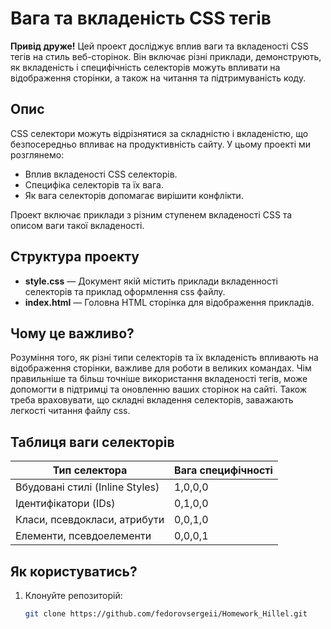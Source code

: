 # Вага та вкладеність CSS тегів

**Привід друже!**
 Цей проект досліджує вплив ваги та вкладеності CSS тегів на стиль веб-сторінок. Він включає різні приклади,
демонструють, як вкладеність і специфічність селекторів можуть впливати на відображення сторінки, а також на читання та підтримуваність коду.

## Опис

CSS селектори можуть відрізнятися за складністю і вкладеністю, що безпосередньо впливає на продуктивність сайту.
У цьому проекті ми розглянемо:

- Вплив вкладеності CSS селекторів.
- Специфіка селекторів та їх вага.
- Як вага селекторів допомагає вирішити конфлікти.

Проект включає приклади з різним ступенем вкладеності CSS та описом ваги такої вкладеності.

## Структура проекту

- **style.css** — Документ якій містить приклади вкладенності селекторів та приклад оформлення css файлу.
- **index.html** — Головна HTML сторінка для відображення прикладів.

## Чому це важливо?

Розуміння того, як різні типи селекторів та їх вкладеність впливають на відображення сторінки, важливе для роботи в великих командах.
Чім правильніше та більш точніше використання вкладеності тегів, може допомогти в підтримці та оновленню ваших сторінок на сайті.
Також треба враховувати, що складні вкладення селекторів, заважають легкості читання файлу css.

## Таблиця ваги селекторів

| Тип селектора                   | Вага специфічності |
|---------------------------------|--------------------|
| Вбудовані стилі (Inline Styles) | 1,0,0,0            |
| Ідентифікатори (IDs)            | 0,1,0,0            |
| Класи, псевдокласи, атрибути    | 0,0,1,0            |
| Елементи, псевдоелементи        | 0,0,0,1            |

## Як користуватись?

1. Клонуйте репозиторій:
   ```bash
   git clone https://github.com/fedorovsergeii/Homework_Hillel.git